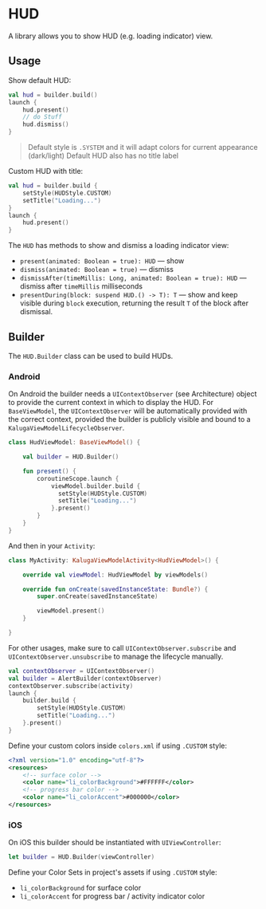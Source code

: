 # HUD

A library allows you to show HUD (e.g. loading indicator) view.

## Usage

Show default HUD:

```kotlin
val hud = builder.build()
launch {
    hud.present()
    // do Stuff
    hud.dismiss()
}
```

> Default style is `.SYSTEM` and it will adapt colors for current appearance (dark/light)
> Default HUD also has no title label

Custom HUD with title:

```kotlin
val hud = builder.build {
    setStyle(HUDStyle.CUSTOM)
    setTitle("Loading...")
}
launch {
    hud.present()
}
```

The `HUD` has methods to show and dismiss a loading indicator view:
- `present(animated: Boolean = true): HUD` — show
- `dismiss(animated: Boolean = true)` — dismiss
- `dismissAfter(timeMillis: Long, animated: Boolean = true): HUD` — dismiss after `timeMillis` milliseconds
- `presentDuring(block: suspend HUD.() -> T): T` — show and keep visible during `block` execution, returning the result `T` of the block after dismissal.

## Builder

The `HUD.Builder` class can be used to build HUDs.

### Android
On Android the builder needs a `UIContextObserver` (see Architecture) object to provide the current context in which to display the HUD.
For `BaseViewModel`, the `UIContextObserver` will be automatically provided with the correct context, provided the builder is publicly visible and bound to a `KalugaViewModelLifecycleObserver`.

```kotlin
class HudViewModel: BaseViewModel() {

    val builder = HUD.Builder()

    fun present() {
        coroutineScope.launch {
            viewModel.builder.build {
              setStyle(HUDStyle.CUSTOM)
              setTitle("Loading...")
            }.present()
        }
    }
}
```

And then in your `Activity`:

```kotlin
class MyActivity: KalugaViewModelActivity<HudViewModel>() {

    override val viewModel: HudViewModel by viewModels()

    override fun onCreate(savedInstanceState: Bundle?) {
        super.onCreate(savedInstanceState)

        viewModel.present()
    }

}
```

For other usages, make sure to call `UIContextObserver.subscribe` and `UIContextObserver.unsubscribe` to manage the lifecycle manually.

```kotlin
val contextObserver = UIContextObserver()
val builder = AlertBuilder(contextObserver)
contextObserver.subscribe(activity)
launch {
    builder.build {
        setStyle(HUDStyle.CUSTOM)
        setTitle("Loading...")
    }.present()
}
```

Define your custom colors inside `colors.xml` if using `.CUSTOM` style:

```xml
<?xml version="1.0" encoding="utf-8"?>
<resources>
    <!-- surface color -->
    <color name="li_colorBackground">#FFFFFF</color>
    <!-- progress bar color -->
    <color name="li_colorAccent">#000000</color>
</resources>
```

### iOS

On iOS this builder should be instantiated with `UIViewController`:

```swift
let builder = HUD.Builder(viewController)
```

Define your Color Sets in project's assets if using `.CUSTOM` style:

- `li_colorBackground` for surface color
- `li_colorAccent` for progress bar / activity indicator color
